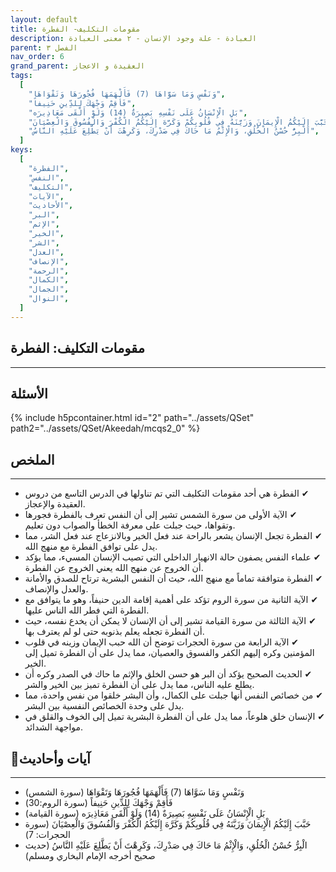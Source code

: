 ```yaml
---
layout: default
title: مقومات التكليف- الفطرة
description: العبادة - علة وجود الإنسان - ٢ معنى العبادة
parent: الفصل ٣
nav_order: 6
grand_parent: العقيدة و الاعجاز
tags:
  [
    "وَنَفْسٍ وَمَا سَوَّاهَا (7) فَأَلْهَمَهَا فُجُورَهَا وَتَقْوَاهَا",
    "فَأَقِمْ وَجْهَكَ لِلدِّينِ حَنِيفاً",
    "بَلِ الْإِنْسَانُ عَلَى نَفْسِهِ بَصِيرَةٌ (14) وَلَوْ أَلْقَى مَعَاذِيرَه",
    "حَبَّبَ إِلَيْكُمُ الْإِيمَانَ وَزَيَّنَهُ فِي قُلُوبِكُمْ وَكَرَّهَ إِلَيْكُمُ الْكُفْرَ وَالْفُسُوقَ وَالْعِصْيَانَ",
    "الْبِرُّ حُسْنُ الْخُلُقِ، وَالْإِثْمُ مَا حَاكَ فِي صَدْرِكَ، وَكَرِهْتَ أَنْ يَطَّلِعَ عَلَيْهِ النَّاسُ",
  ]
keys:
  [
    "الفطرة",
    "النفس",
    "التكليف",
    "الآيات",
    "الأحاديث",
    "البر",
    "الإثم",
    "الخير",
    "الشر",
    "العدل",
    "الإنصاف",
    "الرحمة",
    "الكمال",
    "الجمال",
    "النوال",
  ]
---
```


## ‏مقومات التكليف: الفطرة

---

## الأسئلة

{% include h5pcontainer.html id="2" path="../assets/QSet" path2="../assets/QSet/Akeedah/mcqs2_0" %}

## الملخص

---

- ‏✔ الفطرة هي أحد مقومات التكليف التي تم تناولها في الدرس التاسع من دروس العقيدة والإعجاز.
- ‏✔ الآية الأولى من سورة الشمس تشير إلى أن النفس تعرف بالفطرة فجورها وتقواها، حيث جبلت على معرفة الخطأ والصواب دون تعليم.
- ‏✔ الفطرة تجعل الإنسان يشعر بالراحة عند فعل الخير وبالانزعاج عند فعل الشر، مما يدل على توافق الفطرة مع منهج الله.
- ‏✔ علماء النفس يصفون حالة الانهيار الداخلي التي تصيب الإنسان المسيء، مما يؤكد أن الخروج عن منهج الله يعني الخروج عن الفطرة.
- ‏✔ الفطرة متوافقة تماماً مع منهج الله، حيث أن النفس البشرية ترتاح للصدق والأمانة والعدل والإنصاف.
- ‏✔ الآية الثانية من سورة الروم تؤكد على أهمية إقامة الدين حنيفاً، وهو ما يتوافق مع الفطرة التي فطر الله الناس عليها.
- ‏✔ الآية الثالثة من سورة القيامة تشير إلى أن الإنسان لا يمكن أن يخدع نفسه، حيث أن الفطرة تجعله يعلم بذنوبه حتى لو لم يعترف بها.
- ‏✔ الآية الرابعة من سورة الحجرات توضح أن الله حبب الإيمان وزينه في قلوب المؤمنين وكره إليهم الكفر والفسوق والعصيان، مما يدل على أن الفطرة تميل إلى الخير.
- ‏✔ الحديث الصحيح يؤكد أن البر هو حسن الخلق والإثم ما حاك في الصدر وكره أن يطلع عليه الناس، مما يدل على أن الفطرة تميز بين الخير والشر.
- ‏✔ من خصائص النفس أنها جبلت على الكمال، وأن البشر خلقوا من نفس واحدة، مما يدل على وحدة الخصائص النفسية بين البشر.
- ‏✔ الإنسان خلق هلوعاً، مما يدل على أن الفطرة البشرية تميل إلى الخوف والقلق في مواجهة الشدائد.

## 📜آيات وأحاديث

---

- ‏وَنَفْسٍ وَمَا سَوَّاهَا (7) فَأَلْهَمَهَا فُجُورَهَا وَتَقْوَاهَا (سورة الشمس)
- ‏فَأَقِمْ وَجْهَكَ لِلدِّينِ حَنِيفاً (سورة الروم:30)
- ‏بَلِ الْإِنْسَانُ عَلَى نَفْسِهِ بَصِيرَةٌ (14) وَلَوْ أَلْقَى مَعَاذِيرَه (سورة القيامة)
- ‏حَبَّبَ إِلَيْكُمُ الْإِيمَانَ وَزَيَّنَهُ فِي قُلُوبِكُمْ وَكَرَّهَ إِلَيْكُمُ الْكُفْرَ وَالْفُسُوقَ وَالْعِصْيَانَ (سورة الحجرات: 7)
- ‏الْبِرُّ حُسْنُ الْخُلُقِ، وَالْإِثْمُ مَا حَاكَ فِي صَدْرِكَ، وَكَرِهْتَ أَنْ يَطَّلِعَ عَلَيْهِ النَّاسُ (حديث صحيح أخرجه الإمام البخاري ومسلم)
